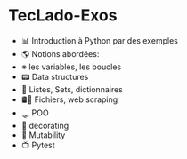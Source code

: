 # TecLado-Exos

* 📊 Introduction à Python par des exemples
* 🌎 Notions abordées:
* ※ les variables, les boucles
* 📟 Data structures
* 🎈 Listes, Sets, dictionnaires
* 🛢🧫 Fichiers, web scraping
* 🛷 POO
* 🎨 decorating
* 🛶 Mutability
* 📺 Pytest
